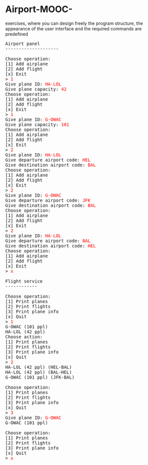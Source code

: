 # Airport-MOOC-
exercises, where you can design freely the program structure, the appearance of the user interface and the required commands are predefined
<pre>Airport panel
--------------------

Choose operation:
[1] Add airplane
[2] Add flight
[x] Exit
&gt; <font color="red">1</font>
Give plane ID: <font color="red">HA-LOL</font>
Give plane capacity: <font color="red">42</font>
Choose operation:
[1] Add airplane
[2] Add flight
[x] Exit
&gt; <font color="red">1</font>
Give plane ID: <font color="red">G-OWAC</font>
Give plane capacity: <font color="red">101</font>
Choose operation:
[1] Add airplane
[2] Add flight
[x] Exit
&gt; <font color="red">2</font>
Give plane ID: <font color="red">HA-LOL</font>
Give departure airport code: <font color="red">HEL</font>
Give destination airport code: <font color="red">BAL</font>
Choose operation:
[1] Add airplane
[2] Add flight
[x] Exit
&gt; <font color="red">2</font>
Give plane ID: <font color="red">G-OWAC</font>
Give departure airport code: <font color="red">JFK</font>
Give destination airport code: <font color="red">BAL</font>
Choose operation:
[1] Add airplane
[2] Add flight
[x] Exit
&gt; <font color="red">2</font>
Give plane ID: <font color="red">HA-LOL</font>
Give departure airport code: <font color="red">BAL</font>
Give destination airport code: <font color="red">HEL</font>
Choose operation:
[1] Add airplane
[2] Add flight
[x] Exit
&gt; <font color="red">x</font>

Flight service
------------

Choose operation:
[1] Print planes
[2] Print flights
[3] Print plane info
[x] Quit
&gt; <font color="red">1</font>
G-OWAC (101 ppl)
HA-LOL (42 ppl)
Choose action:
[1] Print planes
[2] Print flights
[3] Print plane info
[x] Quit
&gt; <font color="red">2</font>
HA-LOL (42 ppl) (HEL-BAL)
HA-LOL (42 ppl) (BAL-HEL)
G-OWAC (101 ppl) (JFK-BAL)

Choose operation:
[1] Print planes
[2] Print flights
[3] Print plane info
[x] Quit
&gt; <font color="red">3</font>
Give plane ID: <font color="red">G-OWAC</font>
G-OWAC (101 ppl)

Choose operation:
[1] Print planes
[2] Print flights
[3] Print plane info
[x] Quit
&gt; <font color="red">x</font>
                </pre>

